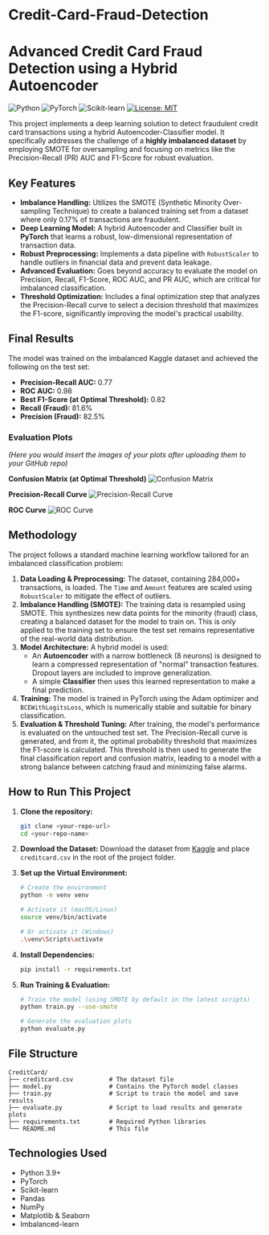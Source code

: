 # Credit-Card-Fraud-Detection

# Advanced Credit Card Fraud Detection using a Hybrid Autoencoder

![Python](https://img.shields.io/badge/Python-3.9+-blue.svg)
![PyTorch](https://img.shields.io/badge/PyTorch-2.0-orange.svg)
![Scikit-learn](https://img.shields.io/badge/scikit--learn-1.3-blue.svg)
[![License: MIT](https://img.shields.io/badge/License-MIT-yellow.svg)](https://opensource.org/licenses/MIT)

This project implements a deep learning solution to detect fraudulent credit card transactions using a hybrid Autoencoder-Classifier model. It specifically addresses the challenge of a **highly imbalanced dataset** by employing SMOTE for oversampling and focusing on metrics like the Precision-Recall (PR) AUC and F1-Score for robust evaluation.

## Key Features
- **Imbalance Handling:** Utilizes the SMOTE (Synthetic Minority Over-sampling Technique) to create a balanced training set from a dataset where only 0.17% of transactions are fraudulent.
- **Deep Learning Model:** A hybrid Autoencoder and Classifier built in **PyTorch** that learns a robust, low-dimensional representation of transaction data.
- **Robust Preprocessing:** Implements a data pipeline with `RobustScaler` to handle outliers in financial data and prevent data leakage.
- **Advanced Evaluation:** Goes beyond accuracy to evaluate the model on Precision, Recall, F1-Score, ROC AUC, and PR AUC, which are critical for imbalanced classification.
- **Threshold Optimization:** Includes a final optimization step that analyzes the Precision-Recall curve to select a decision threshold that maximizes the F1-score, significantly improving the model's practical usability.

## Final Results
The model was trained on the imbalanced Kaggle dataset and achieved the following on the test set:
- **Precision-Recall AUC:** 0.77
- **ROC AUC:** 0.98
- **Best F1-Score (at Optimal Threshold):** 0.82
- **Recall (Fraud):** 81.6%
- **Precision (Fraud):** 82.5%

### Evaluation Plots
*(Here you would insert the images of your plots after uploading them to your GitHub repo)*

**Confusion Matrix (at Optimal Threshold)**
![Confusion Matrix](./image_e9e4ce.png)

**Precision-Recall Curve**
![Precision-Recall Curve](./image_e9e52b.png)

**ROC Curve**
![ROC Curve](./image_e9d20c.png)

## Methodology
The project follows a standard machine learning workflow tailored for an imbalanced classification problem:
1.  **Data Loading & Preprocessing:** The dataset, containing 284,000+ transactions, is loaded. The `Time` and `Amount` features are scaled using `RobustScaler` to mitigate the effect of outliers.
2.  **Imbalance Handling (SMOTE):** The training data is resampled using SMOTE. This synthesizes new data points for the minority (fraud) class, creating a balanced dataset for the model to train on. This is only applied to the training set to ensure the test set remains representative of the real-world data distribution.
3.  **Model Architecture:** A hybrid model is used:
    * An **Autoencoder** with a narrow bottleneck (8 neurons) is designed to learn a compressed representation of "normal" transaction features. Dropout layers are included to improve generalization.
    * A simple **Classifier** then uses this learned representation to make a final prediction.
4.  **Training:** The model is trained in PyTorch using the Adam optimizer and `BCEWithLogitsLoss`, which is numerically stable and suitable for binary classification.
5.  **Evaluation & Threshold Tuning:** After training, the model's performance is evaluated on the untouched test set. The Precision-Recall curve is generated, and from it, the optimal probability threshold that maximizes the F1-score is calculated. This threshold is then used to generate the final classification report and confusion matrix, leading to a model with a strong balance between catching fraud and minimizing false alarms.

## How to Run This Project
1.  **Clone the repository:**
    ```bash
    git clone <your-repo-url>
    cd <your-repo-name>
    ```
2.  **Download the Dataset:**
    Download the dataset from [Kaggle](https://www.kaggle.com/datasets/mlg-ulb/creditcardfraud) and place `creditcard.csv` in the root of the project folder.

3.  **Set up the Virtual Environment:**
    ```bash
    # Create the environment
    python -m venv venv

    # Activate it (macOS/Linux)
    source venv/bin/activate

    # Or activate it (Windows)
    .\venv\Scripts\activate
    ```
4.  **Install Dependencies:**
    ```bash
    pip install -r requirements.txt
    ```
5.  **Run Training & Evaluation:**
    ```bash
    # Train the model (using SMOTE by default in the latest scripts)
    python train.py --use-smote

    # Generate the evaluation plots
    python evaluate.py
    ```

## File Structure
```
CreditCard/
├── creditcard.csv          # The dataset file
├── model.py                # Contains the PyTorch model classes
├── train.py                # Script to train the model and save results
├── evaluate.py             # Script to load results and generate plots
├── requirements.txt        # Required Python libraries
└── README.md               # This file
```


## Technologies Used
- Python 3.9+
- PyTorch
- Scikit-learn
- Pandas
- NumPy
- Matplotlib & Seaborn
- Imbalanced-learn
